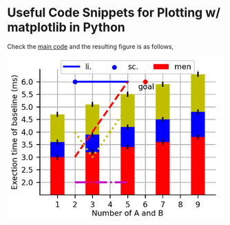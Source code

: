 # Useful Code Snippets for Plotting w/ matplotlib in Python
Check the [main code](plot_3_2_inch.py) and the resulting figure is as follows,

![Figure](figure_3_2_inch.png)
